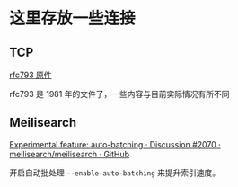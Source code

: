# 这里存放一些连接



## TCP

[rfc793 原件](https://www.ietf.org/rfc/rfc0793.txt)

rfc793 是 1981 年的文件了，一些内容与目前实际情况有所不同



## Meilisearch

[Experimental feature: auto-batching · Discussion #2070 · meilisearch/meilisearch · GitHub](https://github.com/meilisearch/meilisearch/discussions/2070)

开启自动批处理 `--enable-auto-batching` 来提升索引速度。 
